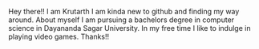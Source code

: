 Hey there!!
I am Krutarth I am kinda new to github and finding my way around.
About myself I am pursuing a bachelors degree in computer science in Dayananda Sagar University.
In my free time I like to indulge in playing video games.
Thanks!!
